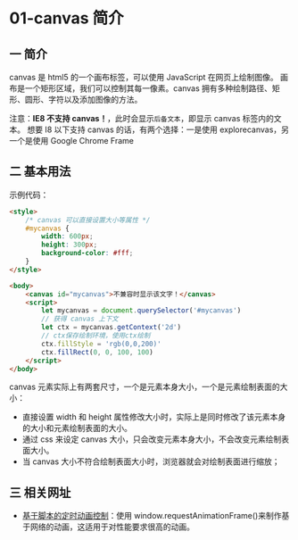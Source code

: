 # 01-canvas 简介

## 一 简介

canvas 是 html5 的一个画布标签，可以使用 JavaScript 在网页上绘制图像。
画布是一个矩形区域，我们可以控制其每一像素。canvas 拥有多种绘制路径、矩形、圆形、字符以及添加图像的方法。

注意：**IE8 不支持 canvas！**，此时会显示`后备文本`，即显示 canvas 标签内的文本。
想要 I8 以下支持 canvas 的话，有两个选择：一是使用 explorecanvas，另一个是使用 Google Chrome Frame

## 二 基本用法

示例代码：

```html
<style>
    /* canvas 可以直接设置大小等属性 */
    #mycanvas {
        width: 600px;
        height: 300px;
        background-color: #fff;
    }
</style>

<body>
    <canvas id="mycanvas">不兼容时显示该文字！</canvas>
    <script>
        let mycanvas = document.querySelector('#mycanvas')
        // 获得 canvas 上下文
        let ctx = mycanvas.getContext('2d')
        // ctx保存绘制环境，使用ctx绘制
        ctx.fillStyle = 'rgb(0,0,200)'
        ctx.fillRect(0, 0, 100, 100)
    </script>
</body>
```

canvas 元素实际上有两套尺寸，一个是元素本身大小，一个是元素绘制表面的大小：

-   直接设置 width 和 height 属性修改大小时，实际上是同时修改了该元素本身的大小和元素绘制表面的大小。
-   通过 css 来设定 canvas 大小，只会改变元素本身大小，不会改变元素绘制表面大小。
-   当 canvas 大小不符合绘制表面大小时，浏览器就会对绘制表面进行缩放；

## 三 相关网址

-   [基于脚本的定时动画控制](https://www.w3.org/TR/animation-timing/)：使用 window.requestAnimationFrame()来制作基于网络的动画，这适用于对性能要求很高的动画。
